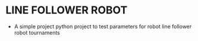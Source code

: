 # LINE FOLLOWER ROBOT

- A simple project python project to test parameters for robot line follower robot tournaments
